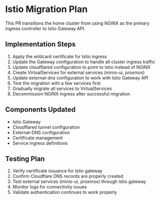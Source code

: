 # Istio Migration Plan

This PR transitions the home cluster from using NGINX as the primary ingress controller to Istio Gateway API.

## Implementation Steps

1. Apply the wildcard certificate for Istio ingress
2. Update the Gateway configuration to handle all cluster ingress traffic
3. Update cloudflared configuration to point to Istio instead of NGINX
4. Create VirtualServices for external services (minio-ui, proxmox)
5. Update external-dns configuration to work with Istio Gateway API
6. Test the migration with a few services first
7. Gradually migrate all services to VirtualServices
8. Decommission NGINX ingress after successful migration

## Components Updated

- Istio Gateway
- Cloudflared tunnel configuration
- External-DNS configuration
- Certificate management
- Service ingress definitions

## Testing Plan

1. Verify certificate issuance for Istio gateway
2. Confirm Cloudflare DNS records are properly created
3. Test external services (minio-ui, proxmox) through Istio gateway
4. Monitor logs for connectivity issues
5. Validate authentication continues to work properly
